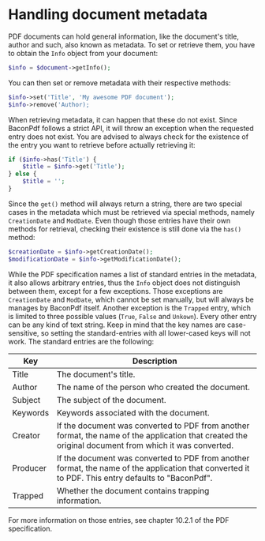 # Handling document metadata

PDF documents can hold general information, like the document's title, author and such, also known as metadata. To set
or retrieve them, you have to obtain the ``Info`` object from your document:

```php
$info = $document->getInfo();
```

You can then set or remove metadata with their respective methods:

```php
$info->set('Title', 'My awesome PDF document');
$info->remove('Author);
```

When retrieving metadata, it can happen that these do not exist. Since BaconPdf follows a strict API, it will throw an
exception when the requested entry does not exist. You are advised to always check for the existence of the entry you
want to retrieve before actually retrieving it:

```php
if ($info->has('Title') {
    $title = $info->get('Title');
} else {
    $title = '';
}
```

Since the ``get()`` method will always return a string, there are two special cases in the metadata which must be
retrieved via special methods, namely ``CreationDate`` and ``ModDate``. Even though those entries have their own methods
for retrieval, checking their existence is still done via the ``has()`` method:

```php
$creationDate = $info->getCreationDate();
$modificationDate = $info->getModificationDate();
```

While the PDF specification names a list of standard entries in the metadata, it also allows arbitrary entries, thus the
``Info`` object does not distinguish between them, except for a few exceptions. Those exceptions are ``CreationDate`` and
``ModDate``, which cannot be set manually, but will always be manages by BaconPdf itself. Another exception is the
``Trapped`` entry, which is limited to three possible values (``True``, ``False`` and ``Unkown``). Every other entry can
be any kind of text string. Keep in mind that the key names are case-sensitive, so setting the standard-entries with all
lower-cased keys will not work. The standard entries are the following:

Key      | Description
---------|------------------------------------------------------------------------------------------------------------------------------------------------------
Title    | The document's title.
Author   | The name of the person who created the document.
Subject  | The subject of the document.
Keywords | Keywords associated with the document.
Creator  | If the document was converted to PDF from another format, the name of the application that created the original document from which it was converted.
Producer | If the document was converted to PDF from another format, the name of the application that converted it to PDF. This entry defaults to "BaconPdf".
Trapped  | Whether the document contains trapping information.

For more information on those entries, see chapter 10.2.1 of the PDF specification.